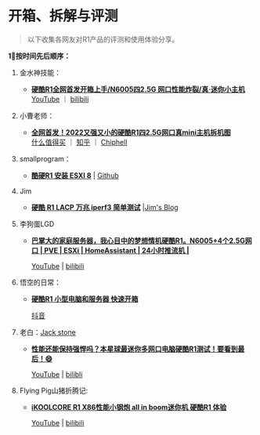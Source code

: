 # 开箱、拆解与评测

> 以下收集各网友对R1产品的评测和使用体验分享。



**1⃣️按时间先后顺序：**

1. 金水神技能：
   - **[硬酷R1全网首发开箱上手/N6005四2.5G 网口性能炸裂/真·迷你小主机](https://www.youtube.com/watch?v=6CCc4zIAORo)**  <br>[YouTube](https://www.youtube.com/watch?v=6CCc4zIAORo) ｜ [bilibili](https://www.bilibili.com/video/BV1424y1k7Yf/)

2. 小曹老师：
   - **[全网首发！2022又强又小的硬酷R1四2.5G网口真mini主机拆机图](https://post.smzdm.com/p/a7ndo0m9/)** <br>[什么值得买](https://post.smzdm.com/p/a7ndo0m9/) ｜ [知乎](https://zhuanlan.zhihu.com/p/590096575) ｜ [Chiphell](https://www.chiphell.com/thread-2471690-1-1.html)

3. smallprogram：
   - **[酷硬R1 安装 ESXI 8](https://github.com/smallprogram/OpenWrtAction/blob/main/docs/R1_ESXI8.md)** | [Github](https://github.com/smallprogram/OpenWrtAction/blob/main/docs/R1_ESXI8.md)

4. Jim
   - **[硬酷 R1 LACP 万兆 iperf3 简单测试](https://blog.jim.plus/blog/post/jim/r1-10g-bond-nic-iperf3)** |[Jim's Blog](https://blog.jim.plus/blog/post/jim/r1-10g-bond-nic-iperf3)

5. 李狗蛋LGD

   - **[巴掌大的家庭服务器，我心目中的梦想情机硬酷R1。N6005+4个2.5G网口 | PVE | ESXi | HomeAssistant | 24小时推流机 |](https://www.youtube.com/watch?v=IoxWN77SgBM)**

     [YouTube]() | [bilibili](https://www.bilibili.com/video/BV1Me411P7QQ/)

6. 悟空的日常：

   - **[硬酷R1 小型电脑和服务器 快速开箱](https://www.douyin.com/video/7175378350398016825)**

     [抖音](https://www.douyin.com/video/7175378350398016825)

7. 老白：[Jack stone](https://space.bilibili.com/8767050)

   - **[性能还能保持强悍吗？本星球最迷你多网口电脑硬酷R1测试！要看到最后！😄](https://www.youtube.com/watch?v=q8BAPUCaYls)**

     [YouTube](https://www.youtube.com/watch?v=q8BAPUCaYls)  |  [bilibli](https://www.bilibili.com/video/BV1YD4y1a7Zw/)

8. Flying Pig山猪折腾记:

   - **[iKOOLCORE R1 X86性能小钢炮 all in boom迷你机 硬酷R1 体验](https://www.youtube.com/watch?v=W3kQOvnF4eM)**

     [YouTube](https://www.youtube.com/watch?v=W3kQOvnF4eM)  | [bilibili](https://www.bilibili.com/video/BV1jg411n7hA/)

